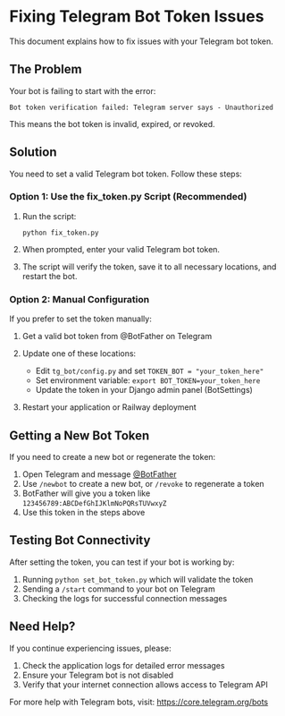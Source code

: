 # Fixing Telegram Bot Token Issues

This document explains how to fix issues with your Telegram bot token.

## The Problem

Your bot is failing to start with the error:
```
Bot token verification failed: Telegram server says - Unauthorized
```

This means the bot token is invalid, expired, or revoked.

## Solution

You need to set a valid Telegram bot token. Follow these steps:

### Option 1: Use the fix_token.py Script (Recommended)

1. Run the script:
   ```
   python fix_token.py
   ```

2. When prompted, enter your valid Telegram bot token.

3. The script will verify the token, save it to all necessary locations, and restart the bot.

### Option 2: Manual Configuration

If you prefer to set the token manually:

1. Get a valid bot token from @BotFather on Telegram

2. Update one of these locations:
   - Edit `tg_bot/config.py` and set `TOKEN_BOT = "your_token_here"`
   - Set environment variable: `export BOT_TOKEN=your_token_here`
   - Update the token in your Django admin panel (BotSettings)

3. Restart your application or Railway deployment

## Getting a New Bot Token

If you need to create a new bot or regenerate the token:

1. Open Telegram and message [@BotFather](https://t.me/BotFather)
2. Use `/newbot` to create a new bot, or `/revoke` to regenerate a token
3. BotFather will give you a token like `123456789:ABCDefGhIJKlmNoPQRsTUVwxyZ`
4. Use this token in the steps above

## Testing Bot Connectivity

After setting the token, you can test if your bot is working by:

1. Running `python set_bot_token.py` which will validate the token
2. Sending a `/start` command to your bot on Telegram
3. Checking the logs for successful connection messages

## Need Help?

If you continue experiencing issues, please:
1. Check the application logs for detailed error messages
2. Ensure your Telegram bot is not disabled
3. Verify that your internet connection allows access to Telegram API

For more help with Telegram bots, visit: https://core.telegram.org/bots 